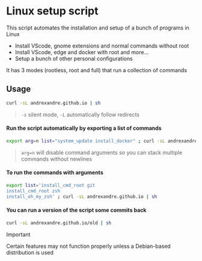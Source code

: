 # Linux setup script

This script automates the installation and setup of a bunch of programs in Linux

- Install VScode, gnome extensions and normal commands without root
- Install VScode, edge and docker with root and more...
- Setup a bunch of other personal configurations

It has 3 modes (rootless, root and full) that run a collection of commands

## Usage

```bash
curl -sL andrexandre.github.io | sh
```
> `-s` silent mode, `-L` automatically follow redirects

#### Run the script automatically by exporting a list of commands
```bash
export arg=n list="system_update install_docker" ; curl -sL andrexandre.github.io | sh
```
> `arg=n` will disable command arguments so you can stack multiple commands without newlines

#### To run the commands with arguments
```bash
export list='install_cmd_root git
install_cmd_root zsh
install_oh_my_zsh' ; curl -sL andrexandre.github.io | sh
```

#### You can run a version of the script some commits back
```bash
curl -sL andrexandre.github.io/old | sh
```

> [!IMPORTANT]
> Certain features may not function properly unless a Debian-based distribution is used
